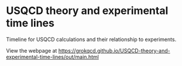 # USQCD theory and experimental time lines

Timeline for USQCD calculations and their relationship to experiments.

View the webpage at  https://grokqcd.github.io/USQCD-theory-and-experimental-time-lines/out/main.html
